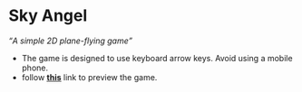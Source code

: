 <h1>Sky Angel</h1>
<em><q>A simple 2D plane-flying game</q></em>
<br>
<ul>
 <li>The game is designed to use keyboard arrow keys. Avoid using a mobile phone.</li>
 <li>follow <a alt=“Link to game” href=“https://sky-angel.herokuapp.com/” target=“_blank”><u><strong>this</strong></u></a> link to preview the game. </li>
</ul>
